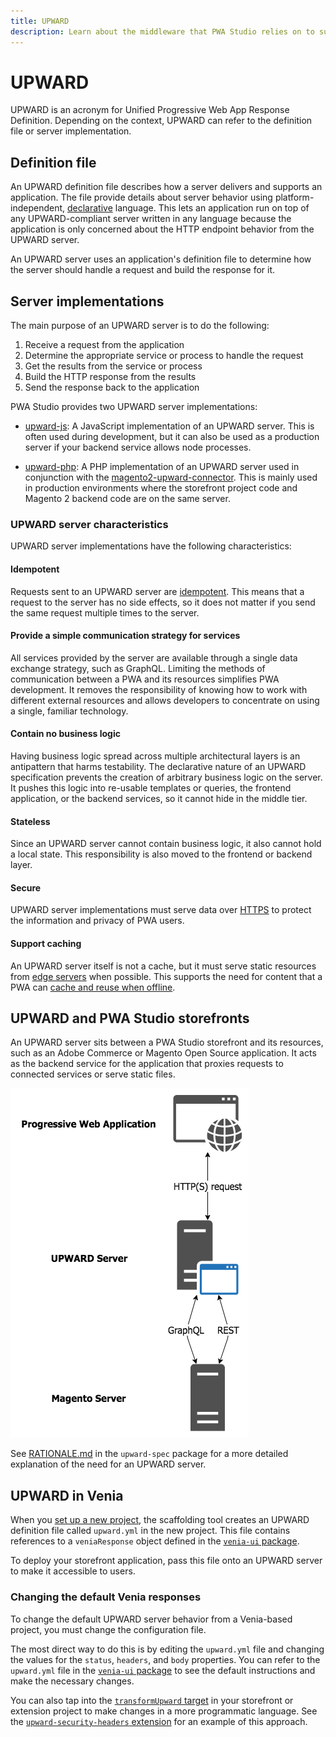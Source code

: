 ```yaml
---
title: UPWARD
description: Learn about the middleware that PWA Studio relies on to support storefront projects.
---
```


# UPWARD

UPWARD is an acronym for Unified Progressive Web App Response Definition.
Depending on the context, UPWARD can refer to the definition file or server implementation.

## Definition file

An UPWARD definition file describes how a server delivers and supports an application.
The file provide details about server behavior using platform-independent, [declarative][] language.
This lets an application run on top of any UPWARD-compliant server written in any language because the application is only concerned about the HTTP endpoint behavior from the UPWARD server.

[declarative]: https://en.wikipedia.org/wiki/Declarative_programming

An UPWARD server uses an application's definition file to determine how the server should handle a request and build the response for it.

## Server implementations

The main purpose of an UPWARD server is to do the following:

1. Receive a request from the application
1. Determine the appropriate service or process to handle the request
1. Get the results from the service or process
1. Build the HTTP response from the results
1. Send the response back to the application

PWA Studio provides two UPWARD server implementations:

- [upward-js][]: A JavaScript implementation of an UPWARD server.
  This is often used during development, but it can also be used as a production server if your backend service allows node processes.

- [upward-php][]: A PHP implementation of an UPWARD server used in conjunction with the [magento2-upward-connector][].
  This is mainly used in production environments where the storefront project code and Magento 2 backend code are on the same server.

[upward-js]: /guides/packages/upward/javascript/
[upward-php]: https://github.com/magento/upward-php
[magento2-upward-connector]: https://github.com/magento/magento2-upward-connector

### UPWARD server characteristics

UPWARD server implementations have the following characteristics:

#### Idempotent

Requests sent to an UPWARD server are [idempotent][].
This means that a request to the server has no side effects, so
it does not matter if you send the same request multiple times to the server.

[idempotent]: https://developer.mozilla.org/en-US/docs/Glossary/Idempotent

#### Provide a simple communication strategy for services

All services provided by the server are available through a single data exchange strategy, such as GraphQL.
Limiting the methods of communication between a PWA and its resources simplifies PWA development.
It removes the responsibility of knowing how to work with different external resources and
allows developers to concentrate on using a single, familiar technology.

#### Contain no business logic

Having business logic spread across multiple architectural layers is an antipattern that harms testability.
The declarative nature of an UPWARD specification prevents the creation of arbitrary business logic on the server.
It pushes this logic into re-usable templates or queries, the frontend application, or the backend services, so it cannot hide in the middle tier.

#### Stateless

Since an UPWARD server cannot contain business logic, it also cannot hold a local state.
This responsibility is also moved to the frontend or backend layer.

#### Secure

UPWARD server implementations must serve data over [HTTPS][] to protect the information and privacy of PWA users.

[https]: https://developers.google.com/web/fundamentals/security/encrypt-in-transit/why-https

#### Support caching

An UPWARD server itself is not a cache,
but it must serve static resources from [edge servers][] when possible.
This supports the need for content that a PWA can [cache and reuse when offline][].

[edge servers]: https://en.wikipedia.org/wiki/Content_delivery_network
[cache and reuse when offline]: https://developers.google.com/web/fundamentals/instant-and-offline/offline-cookbook/

## UPWARD and PWA Studio storefronts

An UPWARD server sits between a PWA Studio storefront and its resources, such as an Adobe Commerce or Magento Open Source application.
It acts as the backend service for the application that proxies requests to connected services or serve static files.

![UPWARD server diagram](images/upward-server-diagram.png)

See [RATIONALE.md][] in the `upward-spec` package for a more detailed explanation of the need for an UPWARD server.

[rationale.md]: https://github.com/magento/pwa-studio/blob/master/packages/upward-spec/RATIONALE.md

## UPWARD in Venia

When you [set up a new project][], the scaffolding tool creates an UPWARD definition file called `upward.yml` in the new project.
This file contains references to a `veniaResponse` object defined in the [`venia-ui` package][].

[set up a new project]: /tutorials/setup-storefront/
[`venia-ui` package]: https://github.com/magento/pwa-studio/blob/develop/packages/venia-ui/upward.yml

To deploy your storefront application, pass this file onto an UPWARD server to make it accessible to users.

### Changing the default Venia responses

To change the default UPWARD server behavior from a Venia-based project, you must change the configuration file.

The most direct way to do this is by editing the `upward.yml` file and changing the values for the `status`, `headers`, and `body` properties.
You can refer to the `upward.yml` file in the [`venia-ui` package][] to see the default instructions and make the necessary changes.

You can also tap into the [`transformUpward` target][] in your storefront or extension project to make changes in a more programmatic language.
See the [`upward-security-headers` extension][] for an example of this approach.

[`transformupward` target]: /api/buildpack/targets/
[`upward-security-headers` extension]: https://github.com/magento/pwa-studio/blob/develop/packages/extensions/upward-security-headers/intercept.js
